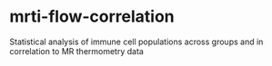 # mrti-flow-correlation
Statistical analysis of immune cell populations across groups and in correlation to MR thermometry data
